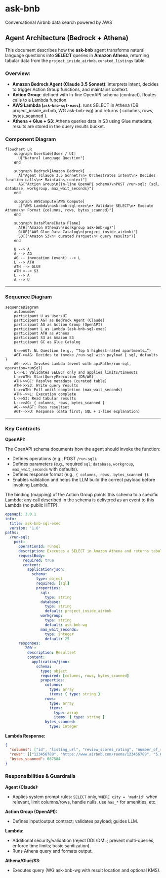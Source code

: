 # ask-bnb
Conversational Airbnb data search powered by AWS


## Agent Architecture (Bedrock + Athena)

This document describes how the **ask-bnb** agent transforms natural language questions into **SELECT** queries in **Amazon Athena**, returning tabular data from the `project_inside_airbnb.curated_listings` table.


### Overview:
- **Amazon Bedrock Agent (Claude 3.5 Sonnet)**: interprets intent, decides to trigger Action Group functions, and maintains context.
- **Action Group**: defined with In-line OpenAPI schema (contract). Routes calls to a Lambda function.
- **AWS Lambda (`ask-bnb-sql-exec`)**: runs SELECT in Athena (DB project_inside_airbnb, WG ask-bnb-wg) and returns { columns, rows, bytes_scanned }.
- **Athena + Glue + S3**: Athena queries data in S3 using Glue metadata; results are stored in the query results bucket.


### Component Diagram

```mermaid
flowchart LR
    subgraph UserSide[User / UI]
      U["Natural Language Question"]
    end

    subgraph Bedrock[Amazon Bedrock]
      A["Agent (Claude 3.5 Sonnet)\n• Orchestrates intent\n• Decides function calls\n• Maintains context"]
      AG["Action Group\n(In-line OpenAPI schema)\nPOST /run-sql: {sql, database, workgroup, max_wait_seconds}"]
    end

    subgraph AWSCompute[AWS Compute]
      L["AWS Lambda\nask-bnb-sql-exec\n• Validate SELECT\n• Execute Athena\n• Format {columns, rows, bytes_scanned}"]
    end

    subgraph DataPlane[Data Plane]
      ATH["Amazon Athena\n(Workgroup ask-bnb-wg)"]
      GLUE["AWS Glue Data Catalog\n(project_inside_airbnb)"]
      S3[("Amazon S3\n• curated Parquet\n• query results")]
    end

    U --> A
    A --> AG
    AG -- invocation (event) --> L
    L --> ATH
    ATH --> GLUE
    ATH <--> S3
    L --> A
    A --> U
```

---

### Sequence Diagram

```mermaid
sequenceDiagram
    autonumber
    participant U as User/UI
    participant AGT as Bedrock Agent (Claude)
    participant AG as Action Group (OpenAPI)
    participant L as Lambda (ask-bnb-sql-exec)
    participant ATH as Athena
    participant S3 as Amazon S3
    participant GC as Glue Catalog

    U->>AGT: NL Question (e.g., “Top 5 highest-rated apartments…”) 
    AGT->>AG: Decides to invoke /run-sql with payload { sql, defaults }
    AG-->>L: Invokes Lambda (event with apiPath=/run-sql, operation=runSql)
    L->>L: Validates SELECT only and applies limits/timeouts
    L->>ATH: StartQueryExecution (DB/WG)
    ATH->>GC: Resolve metadata (curated table)
    ATH->>S3: Write query results
    L->>ATH: Poll until completion (max_wait_seconds)
    ATH-->>L: Execution complete
    L->>S3: Read tabular results
    L-->>AG: { columns, rows, bytes_scanned }
    AG-->>AGT: Pass resultset
    AGT-->>U: Response (data first; SQL + 1-line explanation)
```

---

### Key Contracts

**OpenAPI:**

The OpenAPI schema documents how the agent should invoke the function:
- Defines operations (e.g., POST `/run-sql`).
- Defines parameters (e.g., required `sql`; `database`, `workgroup`, `max_wait_seconds` with defaults).
- Defines response format (e.g., `{ columns, rows, bytes_scanned }`).
- Enables validation and helps the LLM build the correct payload before invoking Lambda.

The binding (mapping) of the Action Group points this schema to a specific Lambda; any call described in the schema is delivered as an event to this Lambda (no public HTTP).

```yaml
openapi: 3.0.1
info:
  title: ask-bnb-sql-exec
  version: '1.0'
paths:
  /run-sql:
    post:
      operationId: runSql
      description: Executes a SELECT in Amazon Athena and returns tabular rows.
      requestBody:
        required: true
        content:
          application/json:
            schema:
              type: object
              required: [sql]
              properties:
                sql:
                  type: string
                database:
                  type: string
                  default: project_inside_airbnb
                workgroup:
                  type: string
                  default: ask-bnb-wg
                max_wait_seconds:
                  type: integer
                  default: 25
      responses:
        '200':
          description: Resultset
          content:
            application/json:
              schema:
                type: object
                required: [columns, rows, bytes_scanned]
                properties:
                  columns:
                    type: array
                    items: { type: string }
                  rows:
                    type: array
                    items:
                      type: array
                      items: { type: string }
                  bytes_scanned:
                    type: integer
```

**Lambda Response:**

```json
{
  "columns": ["id", "listing_url", "review_scores_rating", "number_of_reviews", "price", "bedrooms", "bathrooms", "accommodates"],
  "rows": [["123456789", "https://www.airbnb.com/rooms/123456789", "5.0", "142", "54.0", "1", "1", "2"], ...],
  "bytes_scanned": 667584
}
```

### Responsibilities & Guardrails

**Agent (Claude):**
- Applies system prompt rules: `SELECT` only, `WHERE city = 'madrid'` when relevant, limit columns/rows, handle nulls, use `has_*` for amenities, etc.

**Action Group (OpenAPI):**
- Defines input/output contract; validates payload; guides LLM.

**Lambda:**
- Additional security/validation (reject DDL/DML; prevent multi-queries; enforce time limits; basic sanitization).
- Runs Athena query and formats output.

**Athena/Glue/S3**:
- Executes query (WG ask-bnb-wg with result location and optional KMS).